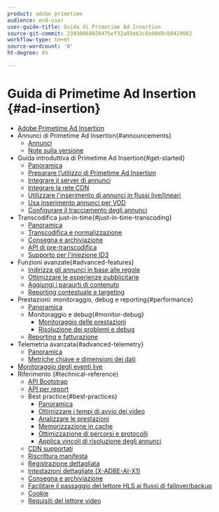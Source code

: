 ```yaml
---
product: adobe primetime
audience: end-user
user-guide-title: Guida di Primetime Ad Insertion
source-git-commit: 23930068020475ef32a03e63c8a90d9c08429082
workflow-type: tm+mt
source-wordcount: '0'
ht-degree: 0%

---
```



# Guida di Primetime Ad Insertion {#ad-insertion}

+ [Adobe Primetime Ad Insertion](home.md)
+ Annunci di Primetime Ad Insertion{#announcements}
   + [Annunci](announcements/overview.md)
   + [Note sulla versione](https://experienceleague.adobe.com/docs/primetime/release-notes/ptai/ptai-21x-release-notes.html)
+ Guida introduttiva di Primetime Ad Insertion{#get-started}
   + [Panoramica](getting-started/get-started-overview.md)
   + [Preparare l’utilizzo di Primetime Ad Insertion](getting-started/setup-ptai.md)
   + [Integrare il server di annunci](getting-started/integrate-ad-server.md)
   + [Integrare la rete CDN](getting-started/integrate-cdn.md)
   + [Utilizzare l&#39;inserimento di annunci in flussi live/lineari](getting-started/ad-insertion-live-linear-stream.md)
   + [Usa inserimento annunci per VOD](getting-started/ad-insertion-vod.md)
   + [Configurare il tracciamento degli annunci](getting-started/set-up-ad-tracking.md)
+ Transcodifica just-in-time{#just-in-time-transcoding}
   + [Panoramica](just-in-time-transcoding/jit-transcoding-overview.md)
   + [Transcodifica e normalizzazione](just-in-time-transcoding/transcoding-and-normalization.md)
   + [Consegna e archiviazione](https://experienceleague.adobe.com/docs/primetime/ad-insertion/technical-reference/delivery-and-storage.html)
   + [API di pre-transcodifica](just-in-time-transcoding/pre-transcoding-api.md)
   + [Supporto per l&#39;iniezione ID3](just-in-time-transcoding/id3-injection-support.md)
+ Funzioni avanzate{#advanced-features}
   + [Indirizza gli annunci in base alle regole](advanced-features/route-ads-based-on-rules.md)
   + [Ottimizzare le esperienze pubblicitarie](advanced-features/optimize-ad-experiences.md)
   + [Aggiungi i paraurti di contenuto](advanced-features/add-content-bumpers.md)
   + [Reporting contestuale e targeting](advanced-features/contextual-reporting-and-targeting.md)
+ Prestazioni: monitoraggio, debug e reporting{#performance}
   + [Panoramica](performance-monitoring-debugging-reporting/performance-overview.md)
   + Monitoraggio e debug{#monitor-debug}
      + [Monitoraggio delle prestazioni](performance-monitoring-debugging-reporting/performance-monitoring.md)
      + [Risoluzione dei problemi e debug](performance-monitoring-debugging-reporting/troubleshoot-and-debug.md)
   + [Reporting e fatturazione](performance-monitoring-debugging-reporting/reporting-and-billing.md)
+ Telemetria avanzata{#advanced-telemetry}
   + [Panoramica](advanced-telemetry/advanced-telemetry-overview.md)
   + [Metriche chiave e dimensioni dei dati](advanced-telemetry/key-metrics.md)
+ [Monitoraggio degli eventi live](live-event-monitoring.md)
+ Riferimento {#technical-reference}
   + [API Bootstrap](technical-reference/bootstrap-api.md)
   + [API per report](technical-reference/report-api.md)
   + Best practice{#best-practices}
      + [Panoramica](best-practices/best-practices-overview.md)
      + [Ottimizzare i tempi di avvio dei video](best-practices/optimize-video-startup-time.md)
      + [Analizzare le prestazioni](best-practices/analyze-performance.md)
      + [Memorizzazione in cache](best-practices/caching.md)
      + [Ottimizzazione di percorsi e protocolli](best-practices/optimize-routes-protocols.md)
      + [Applica vincoli di risoluzione degli annunci](best-practices/apply-ad-resolution-constraints.md)
   + [CDN supportati](technical-reference/supported-cdns.md)
   + [Riscrittura manifesta](technical-reference/manifest-rewriting.md)
   + [Registrazione dettagliata](performance-monitoring-debugging-reporting/verbose-logging.md)
   + [Intestazioni dettagliate (X-ADBE-AI-X1)](performance-monitoring-debugging-reporting/debugging-headers.md)
   + [Consegna e archiviazione](/help/primetime-ad-insertion/just-in-time-transcoding/delivery-and-storage.md)
   + [Facilitare il passaggio del lettore HLS ai flussi di failover/backup](technical-reference/hls-switching-to-failover.md)
   + [Cookie](technical-reference/cookies.md)
   + [Requisiti del lettore video](technical-reference/video-player-requirements.md)